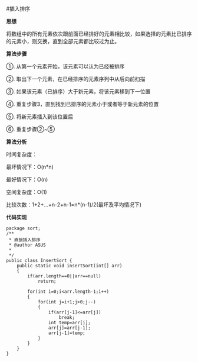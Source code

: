#插入排序

**思想**

将数组中的所有元素依次跟前面已经排好的元素相比较，如果选择的元素比已排序的元素小，则交换，直到全部元素都比较过为止。

**算法步骤**

①. 从第一个元素开始，该元素可以认为已经被排序 

②. 取出下一个元素，在已经排序的元素序列中从后向前扫描 

③. 如果该元素（已排序）大于新元素，将该元素移到下一位置 

④. 重复步骤3，直到找到已排序的元素小于或者等于新元素的位置 

⑤. 将新元素插入到该位置后

⑥. 重复步骤②~⑤

**算法分析**

时间复杂度：

最坏情况下：O(n*n)

最好情况下：O(n)

空间复杂度：O(1)

比较次数：1+2+...+n-2+n-1=n*(n-1)/2(最坏及平均情况下)


**代码实现**

```
package sort;
/**
 * 直接插入排序
 * @author ASUS
 *
 */
public class InsertSort {
	public static void insertSort(int[] arr)
	{
		if(arr.length==0||arr==null)
			return;
		
		for(int i=0;i<arr.length-1;i++)
		{
			for(int j=i+1;j>0;j--)
			{
				if(arr[j-1]<=arr[j])
					break;
				int temp=arr[j];
				arr[j]=arr[j-1];
				arr[j-1]=temp;
			}
		}
	}
}
```
